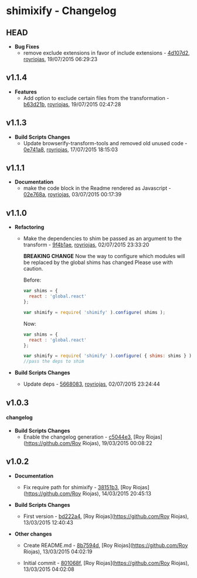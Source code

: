
# shimixify - Changelog
## HEAD
- **Bug Fixes**
  - remove exclude extensions in favor of include extensions - [4d107d2]( https://github.com/royriojas/shimixify/commit/4d107d2 ), [royriojas](https://github.com/royriojas), 19/07/2015 06:29:23

    
## v1.1.4
- **Features**
  - Add option to exclude certain files from the transformation - [b63d21b]( https://github.com/royriojas/shimixify/commit/b63d21b ), [royriojas](https://github.com/royriojas), 19/07/2015 02:47:28

    
## v1.1.3
- **Build Scripts Changes**
  - Update browserify-transform-tools and removed old unused code - [0e741a8]( https://github.com/royriojas/shimixify/commit/0e741a8 ), [royriojas](https://github.com/royriojas), 17/07/2015 18:15:03

    
## v1.1.1
- **Documentation**
  - make the code block in the Readme rendered as Javascript - [02e768a]( https://github.com/royriojas/shimixify/commit/02e768a ), [royriojas](https://github.com/royriojas), 03/07/2015 00:17:39

    
## v1.1.0
- **Refactoring**
  - Make the dependencies to shim be passed as an argument to the transform - [9f4b1ae]( https://github.com/royriojas/shimixify/commit/9f4b1ae ), [royriojas](https://github.com/royriojas), 02/07/2015 23:33:20

    **BREAKING CHANGE**
    Now the way to configure which modules will be replaced by the global
    shims has changed
    Please use with caution.
    
    Before:
    
    ```javascript
    var shims = {
      react : 'global.react'
    };
    
    var shimify = require( 'shimify' ).configure( shims );
    ```
    
    Now:
    
    ```javascript
    var shims = {
      react : 'global.react'
    };
    
    var shimify = require( 'shimify' ).configure( { shims: shims } );
    //pass the deps to shim
    ```
    
- **Build Scripts Changes**
  - Update deps - [5668083]( https://github.com/royriojas/shimixify/commit/5668083 ), [royriojas](https://github.com/royriojas), 02/07/2015 23:24:44

    
## v1.0.3
#### changelog
- **Build Scripts Changes**
  - Enable the changelog generation - [c5044e3]( https://github.com/royriojas/shimixify/commit/c5044e3 ), [Roy Riojas](https://github.com/Roy Riojas), 19/03/2015 00:08:22

    
## v1.0.2
- **Documentation**
  - Fix require path for shimixify - [38151b3]( https://github.com/royriojas/shimixify/commit/38151b3 ), [Roy Riojas](https://github.com/Roy Riojas), 14/03/2015 20:45:13

    
- **Build Scripts Changes**
  - First version - [bd222a4]( https://github.com/royriojas/shimixify/commit/bd222a4 ), [Roy Riojas](https://github.com/Roy Riojas), 13/03/2015 12:40:43

    
- **Other changes**
  - Create README.md - [8b7594d]( https://github.com/royriojas/shimixify/commit/8b7594d ), [Roy Riojas](https://github.com/Roy Riojas), 13/03/2015 04:02:19

    
  - Initial commit - [801068f]( https://github.com/royriojas/shimixify/commit/801068f ), [Roy Riojas](https://github.com/Roy Riojas), 13/03/2015 04:02:08

    

